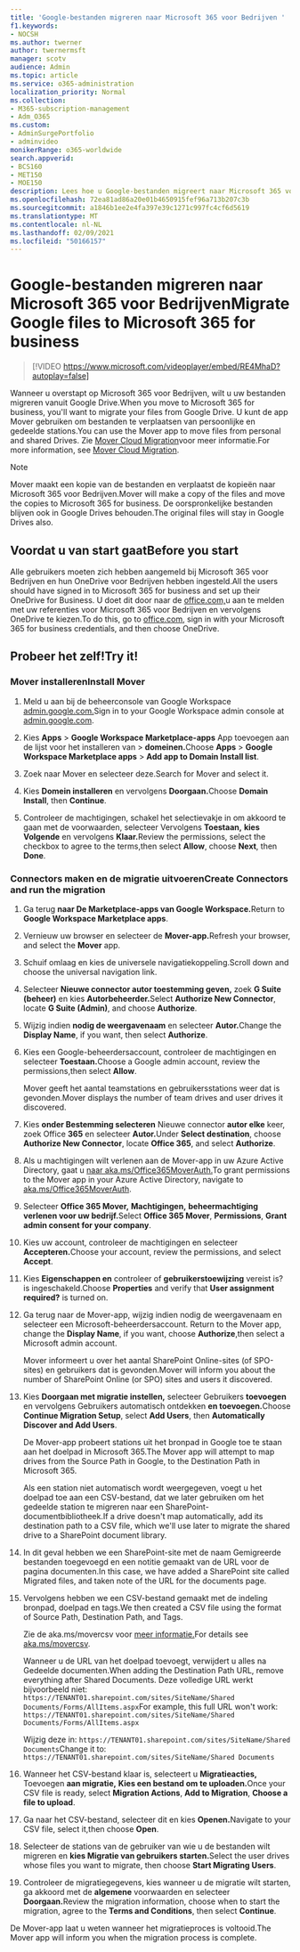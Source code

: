 ```yaml
---
title: 'Google-bestanden migreren naar Microsoft 365 voor Bedrijven '
f1.keywords:
- NOCSH
ms.author: twerner
author: twernermsft
manager: scotv
audience: Admin
ms.topic: article
ms.service: o365-administration
localization_priority: Normal
ms.collection:
- M365-subscription-management
- Adm_O365
ms.custom:
- AdminSurgePortfolio
- adminvideo
monikerRange: o365-worldwide
search.appverid:
- BCS160
- MET150
- MOE150
description: Lees hoe u Google-bestanden migreert naar Microsoft 365 voor Bedrijven met behulp van Mover.
ms.openlocfilehash: 72ea81ad86a20e01b4650915fef96a713b207c3b
ms.sourcegitcommit: a1846b1ee2e4fa397e39c1271c997fc4cf6d5619
ms.translationtype: MT
ms.contentlocale: nl-NL
ms.lasthandoff: 02/09/2021
ms.locfileid: "50166157"
---
```

# <a name="migrate-google-files-to-microsoft-365-for-business"></a><span data-ttu-id="119db-103">Google-bestanden migreren naar Microsoft 365 voor Bedrijven</span><span class="sxs-lookup"><span data-stu-id="119db-103">Migrate Google files to Microsoft 365 for business</span></span> 

> [!VIDEO https://www.microsoft.com/videoplayer/embed/RE4MhaD?autoplay=false]

<span data-ttu-id="119db-104">Wanneer u overstapt op Microsoft 365 voor Bedrijven, wilt u uw bestanden migreren vanuit Google Drive.</span><span class="sxs-lookup"><span data-stu-id="119db-104">When you move to Microsoft 365 for business, you'll want to migrate your files from Google Drive.</span></span> <span data-ttu-id="119db-105">U kunt de app Mover gebruiken om bestanden te verplaatsen van persoonlijke en gedeelde stations.</span><span class="sxs-lookup"><span data-stu-id="119db-105">You can use the Mover app to move files from personal and shared Drives.</span></span> <span data-ttu-id="119db-106">Zie [Mover Cloud Migration](https://docs.microsoft.com/sharepointmigration/mover-plan-migration)voor meer informatie.</span><span class="sxs-lookup"><span data-stu-id="119db-106">For more information, see [Mover Cloud Migration](https://docs.microsoft.com/sharepointmigration/mover-plan-migration).</span></span>

> [!NOTE]
> <span data-ttu-id="119db-107">Mover maakt een kopie van de bestanden en verplaatst de kopieën naar Microsoft 365 voor Bedrijven.</span><span class="sxs-lookup"><span data-stu-id="119db-107">Mover will make a copy of the files and move the copies to Microsoft 365 for business.</span></span> <span data-ttu-id="119db-108">De oorspronkelijke bestanden blijven ook in Google Drives behouden.</span><span class="sxs-lookup"><span data-stu-id="119db-108">The original files will stay in Google Drives also.</span></span>

## <a name="before-you-start"></a><span data-ttu-id="119db-109">Voordat u van start gaat</span><span class="sxs-lookup"><span data-stu-id="119db-109">Before you start</span></span>

<span data-ttu-id="119db-110">Alle gebruikers moeten zich hebben aangemeld bij Microsoft 365 voor Bedrijven en hun OneDrive voor Bedrijven hebben ingesteld.</span><span class="sxs-lookup"><span data-stu-id="119db-110">All the users should have signed in to Microsoft 365 for business and set up their OneDrive for Business.</span></span> <span data-ttu-id="119db-111">U doet dit door naar de [office.com,](https://office.com)u aan te melden met uw referenties voor Microsoft 365 voor Bedrijven en vervolgens OneDrive te kiezen.</span><span class="sxs-lookup"><span data-stu-id="119db-111">To do this, go to [office.com](https://office.com), sign in with your Microsoft 365 for business credentials, and then choose OneDrive.</span></span>

## <a name="try-it"></a><span data-ttu-id="119db-112">Probeer het zelf!</span><span class="sxs-lookup"><span data-stu-id="119db-112">Try it!</span></span>

### <a name="install-mover"></a><span data-ttu-id="119db-113">Mover installeren</span><span class="sxs-lookup"><span data-stu-id="119db-113">Install Mover</span></span>

1. <span data-ttu-id="119db-114">Meld u aan bij de beheerconsole van Google Workspace [admin.google.com.](https://admin.google.com)</span><span class="sxs-lookup"><span data-stu-id="119db-114">Sign in to your Google Workspace admin console at [admin.google.com](https://admin.google.com).</span></span>

1. <span data-ttu-id="119db-115">Kies **Apps**  >  **Google Workspace Marketplace-apps** App toevoegen aan de lijst voor het installeren van  >  **domeinen.**</span><span class="sxs-lookup"><span data-stu-id="119db-115">Choose **Apps** > **Google Workspace Marketplace apps** > **Add app to Domain Install list**.</span></span>

1. <span data-ttu-id="119db-116">Zoek naar Mover en selecteer deze.</span><span class="sxs-lookup"><span data-stu-id="119db-116">Search for Mover and select it.</span></span>

1. <span data-ttu-id="119db-117">Kies **Domein installeren** en vervolgens **Doorgaan.**</span><span class="sxs-lookup"><span data-stu-id="119db-117">Choose **Domain Install**, then **Continue**.</span></span>

1. <span data-ttu-id="119db-118">Controleer de machtigingen, schakel het selectievakje in om akkoord te gaan met de voorwaarden, selecteer Vervolgens **Toestaan,** **kies Volgende** en vervolgens **Klaar.**</span><span class="sxs-lookup"><span data-stu-id="119db-118">Review the permissions, select the checkbox to agree to the terms,then select **Allow**, choose **Next**, then **Done**.</span></span>

### <a name="create-connectors-and-run-the-migration"></a><span data-ttu-id="119db-119">Connectors maken en de migratie uitvoeren</span><span class="sxs-lookup"><span data-stu-id="119db-119">Create Connectors and run the migration</span></span>

1. <span data-ttu-id="119db-120">Ga terug **naar De Marketplace-apps van Google Workspace.**</span><span class="sxs-lookup"><span data-stu-id="119db-120">Return to **Google Workspace Marketplace apps**.</span></span>
1. <span data-ttu-id="119db-121">Vernieuw uw browser en selecteer de **Mover-app.**</span><span class="sxs-lookup"><span data-stu-id="119db-121">Refresh your browser, and select the **Mover** app.</span></span>
1. <span data-ttu-id="119db-122">Schuif omlaag en kies de universele navigatiekoppeling.</span><span class="sxs-lookup"><span data-stu-id="119db-122">Scroll down and choose the universal navigation link.</span></span>
1. <span data-ttu-id="119db-123">Selecteer **Nieuwe connector autor toestemming geven,** zoek **G Suite (beheer)** en kies **Autorbeheerder.**</span><span class="sxs-lookup"><span data-stu-id="119db-123">Select **Authorize New Connector**, locate **G Suite (Admin)**, and choose **Authorize**.</span></span>
1. <span data-ttu-id="119db-124">Wijzig indien **nodig de weergavenaam** en selecteer **Autor.**</span><span class="sxs-lookup"><span data-stu-id="119db-124">Change the **Display Name**, if you want, then select **Authorize**.</span></span>
1. <span data-ttu-id="119db-125">Kies een Google-beheerdersaccount, controleer de machtigingen en selecteer **Toestaan.**</span><span class="sxs-lookup"><span data-stu-id="119db-125">Choose a Google admin account, review the permissions,then select **Allow**.</span></span>

    <span data-ttu-id="119db-126">Mover geeft het aantal teamstations en gebruikersstations weer dat is gevonden.</span><span class="sxs-lookup"><span data-stu-id="119db-126">Mover displays the number of team drives and user drives it discovered.</span></span> 

1. <span data-ttu-id="119db-127">Kies **onder Bestemming selecteren** Nieuwe connector **autor elke** keer, zoek Office **365** en selecteer **Autor.**</span><span class="sxs-lookup"><span data-stu-id="119db-127">Under **Select destination**, choose **Authorize New Connector**, locate **Office 365**, and select **Authorize**.</span></span>
1. <span data-ttu-id="119db-128">Als u machtigingen wilt verlenen aan de Mover-app in uw Azure Active Directory, gaat u [naar aka.ms/Office365MoverAuth.](https://aka.ms/Office365MoverAuth)</span><span class="sxs-lookup"><span data-stu-id="119db-128">To grant permissions to the Mover app in your Azure Active Directory, navigate to [aka.ms/Office365MoverAuth](https://aka.ms/Office365MoverAuth).</span></span>
1. <span data-ttu-id="119db-129">Selecteer **Office 365 Mover,** **Machtigingen,** **beheermachtiging verlenen voor uw bedrijf.**</span><span class="sxs-lookup"><span data-stu-id="119db-129">Select **Office 365 Mover**, **Permissions**, **Grant admin consent for your company**.</span></span>
1. <span data-ttu-id="119db-130">Kies uw account, controleer de machtigingen en selecteer **Accepteren.**</span><span class="sxs-lookup"><span data-stu-id="119db-130">Choose your account, review the permissions, and select **Accept**.</span></span>
1. <span data-ttu-id="119db-131">Kies **Eigenschappen en** controleer of **gebruikerstoewijzing** vereist is? is ingeschakeld.</span><span class="sxs-lookup"><span data-stu-id="119db-131">Choose **Properties** and verify that **User assignment required?** is turned on.</span></span>
1. <span data-ttu-id="119db-132">Ga terug naar de Mover-app, wijzig indien nodig de weergavenaam en selecteer een Microsoft-beheerdersaccount. </span><span class="sxs-lookup"><span data-stu-id="119db-132">Return to the Mover app, change the **Display Name**, if you want, choose **Authorize**,then select a Microsoft admin account.</span></span>

    <span data-ttu-id="119db-133">Mover informeert u over het aantal SharePoint Online-sites (of SPO-sites) en gebruikers dat is gevonden.</span><span class="sxs-lookup"><span data-stu-id="119db-133">Mover will inform you about the number of SharePoint Online (or SPO) sites and users it discovered.</span></span>
1. <span data-ttu-id="119db-134">Kies **Doorgaan met migratie instellen,** selecteer Gebruikers **toevoegen** en vervolgens Gebruikers automatisch ontdekken **en toevoegen.**</span><span class="sxs-lookup"><span data-stu-id="119db-134">Choose **Continue Migration Setup**, select **Add Users**, then **Automatically Discover and Add Users**.</span></span>

    <span data-ttu-id="119db-135">De Mover-app probeert stations uit het bronpad in Google toe te staan aan het doelpad in Microsoft 365.</span><span class="sxs-lookup"><span data-stu-id="119db-135">The Mover app will attempt to map drives from the Source Path in Google, to the Destination Path in Microsoft 365.</span></span> 

    <span data-ttu-id="119db-136">Als een station niet automatisch wordt weergegeven, voegt u het doelpad toe aan een CSV-bestand, dat we later gebruiken om het gedeelde station te migreren naar een SharePoint-documentbibliotheek.</span><span class="sxs-lookup"><span data-stu-id="119db-136">If a drive doesn't map automatically, add its destination path to a CSV file, which we'll use later to migrate the shared drive to a SharePoint document library.</span></span> 

1. <span data-ttu-id="119db-137">In dit geval hebben we een SharePoint-site met de naam Gemigreerde bestanden toegevoegd en een notitie gemaakt van de URL voor de pagina documenten.</span><span class="sxs-lookup"><span data-stu-id="119db-137">In this case, we have added a SharePoint site called Migrated files, and taken note of the URL for the documents page.</span></span> 
1. <span data-ttu-id="119db-138">Vervolgens hebben we een CSV-bestand gemaakt met de indeling bronpad, doelpad en tags.</span><span class="sxs-lookup"><span data-stu-id="119db-138">We then created a CSV file using the format of Source Path, Destination Path, and Tags.</span></span> 

    <span data-ttu-id="119db-139">Zie de aka.ms/movercsv voor [meer informatie.](https://docs.microsoft.com/sharepointmigration/mover-create-migration-csv)</span><span class="sxs-lookup"><span data-stu-id="119db-139">For details see [aka.ms/movercsv](https://docs.microsoft.com/sharepointmigration/mover-create-migration-csv).</span></span>

    <span data-ttu-id="119db-140">Wanneer u de URL van het doelpad toevoegt, verwijdert u alles na Gedeelde documenten.</span><span class="sxs-lookup"><span data-stu-id="119db-140">When adding the Destination Path URL, remove everything after Shared Documents.</span></span> <span data-ttu-id="119db-141">Deze volledige URL werkt bijvoorbeeld niet: `https://TENANT01.sharepoint.com/sites/SiteName/Shared Documents/Forms/AllItems.aspx`</span><span class="sxs-lookup"><span data-stu-id="119db-141">For example, this full URL won't work: `https://TENANT01.sharepoint.com/sites/SiteName/Shared Documents/Forms/AllItems.aspx`</span></span>

    <span data-ttu-id="119db-142">Wijzig deze in: `https://TENANT01.sharepoint.com/sites/SiteName/Shared Documents`</span><span class="sxs-lookup"><span data-stu-id="119db-142">Change it to: `https://TENANT01.sharepoint.com/sites/SiteName/Shared Documents`</span></span>

1. <span data-ttu-id="119db-143">Wanneer het CSV-bestand klaar is, selecteert u **Migratieacties,** Toevoegen **aan migratie,** **Kies een bestand om te uploaden.**</span><span class="sxs-lookup"><span data-stu-id="119db-143">Once your CSV file is ready, select **Migration Actions**, **Add to Migration**, **Choose a file to upload**.</span></span>
1. <span data-ttu-id="119db-144">Ga naar het CSV-bestand, selecteer dit en kies **Openen.**</span><span class="sxs-lookup"><span data-stu-id="119db-144">Navigate to your CSV file, select it,then choose **Open**.</span></span>
1. <span data-ttu-id="119db-145">Selecteer de stations van de gebruiker van wie u de bestanden wilt migreren en **kies Migratie van gebruikers starten.**</span><span class="sxs-lookup"><span data-stu-id="119db-145">Select the user drives whose files you want to migrate, then choose **Start Migrating Users**.</span></span>
1. <span data-ttu-id="119db-146">Controleer de migratiegegevens, kies wanneer u de migratie wilt starten, ga akkoord met de **algemene** voorwaarden en selecteer **Doorgaan.**</span><span class="sxs-lookup"><span data-stu-id="119db-146">Review the migration information, choose when to start the migration, agree to the **Terms and Conditions**, then select **Continue**.</span></span>

<span data-ttu-id="119db-147">De Mover-app laat u weten wanneer het migratieproces is voltooid.</span><span class="sxs-lookup"><span data-stu-id="119db-147">The Mover app will inform you when the migration process is complete.</span></span>
